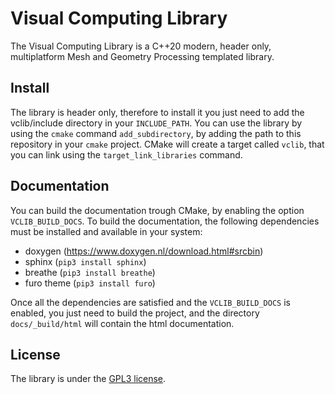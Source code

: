 # Visual Computing Library

The Visual Computing Library is a C++20 modern, header only, multiplatform Mesh and Geometry Processing templated library.

## Install

The library is header only, therefore to install it you just need to add the vclib/include directory in your
`INCLUDE_PATH`.
You can use the library by using the `cmake` command `add_subdirectory`, by adding the path to this repository
in your `cmake` project. CMake will create a target called `vclib`, that you can link using the `target_link_libraries` command.

## Documentation

You can build the documentation trough CMake, by enabling the option `VCLIB_BUILD_DOCS`.
To build the documentation, the following dependencies must be installed and available in your system:

- doxygen (https://www.doxygen.nl/download.html#srcbin)
- sphinx (`pip3 install sphinx`)
- breathe (`pip3 install breathe`)
- furo theme (`pip3 install furo`)

Once all the dependencies are satisfied and the `VCLIB_BUILD_DOCS` is enabled, you just need to build the
project, and the directory `docs/_build/html` will contain the html documentation.

## License

The library is under the [GPL3 license](LICENSE).
